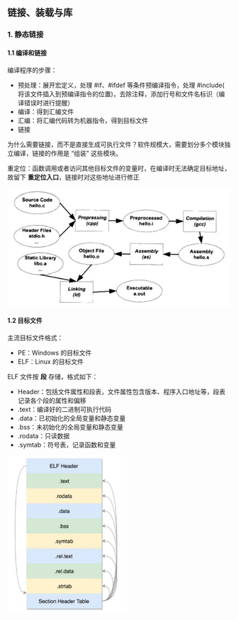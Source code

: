 ## 链接、装载与库

### 1. 静态链接

#### 1.1 编译和链接

编译程序的步骤：

- 预处理：展开宏定义，处理 #if、#ifdef 等条件预编译指令，处理 #include( 将该文件插入到预编译指令的位置)，去除注释，添加行号和文件名标识（编译错误时进行提醒）
- 编译：得到汇编文件
- 汇编：将汇编代码转为机器指令，得到目标文件
- 链接

为什么需要链接，而不是直接生成可执行文件？软件规模大，需要划分多个模块独立编译，链接的作用是 “组装” 这些模块。

重定位：函数调用或者访问其他目标文件的变量时，在编译时无法确定目标地址，故留下 **重定位入口**，链接时对这些地址进行修正

<img src="img/gcc编译过程.jpg"/>

#### 1.2 目标文件

主流目标文件格式：

- PE：Windows 的目标文件
- ELF：Linux 的目标文件

ELF 文件按 **段** 存储，格式如下：

- Header：包括文件属性和段表，文件属性包含版本、程序入口地址等，段表记录各个段的属性和偏移
- .text：编译好的二进制可执行代码
- .data：已初始化的全局变量和静态变量
- .bss：未初始化的全局变量和静态变量
- .rodata：只读数据
- .symtab：符号表，记录函数和变量

<img src="img/ELF格式.jpg" style="zoom:65%" />